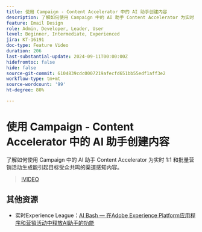 ```yaml
---
title: 使用 Campaign - Content Accelerator 中的 AI 助手创建内容
description: 了解如何使用 Campaign 中的 AI 助手 Content Accelerator 为实时 1:1 和批量营销活动生成能引起目标受众共鸣的渠道感知内容。
feature: Email Design
role: Admin, Developer, Leader, User
level: Beginner, Intermediate, Experienced
jira: KT-16191
doc-type: Feature Video
duration: 206
last-substantial-update: 2024-09-11T00:00:00Z
hidefromtoc: false
hide: false
source-git-commit: 6104839cdc0007219afecfd651bb55edf1aff3e2
workflow-type: tm+mt
source-wordcount: '99'
ht-degree: 80%

---
```



# 使用 Campaign - Content Accelerator 中的 AI 助手创建内容

了解如何使用 Campaign 中的 AI 助手 Content Accelerator 为实时 1:1 和批量营销活动生成能引起目标受众共鸣的渠道感知内容。

>[!VIDEO](https://video.tv.adobe.com/v/3433569/?learn=on)

## 其他资源

* 实时Experience League：[AI Bash — 在Adobe Experience Platform应用程序和营销活动中释放AI助手的功能](https://experienceleague.adobe.com/en/docs/events/experience-league-live-recordings/episodes/exl-live-episode-09-26-24)
